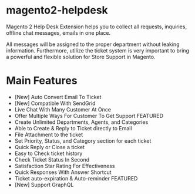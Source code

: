 # magento2-helpdesk
Magento 2 Help Desk Extension helps you to collect all requests, inquiries, offline chat messages, emails in one place.

All messages will be assigned to the proper department without leaking information. Furthermore, utilize the ticket system is very important to bring a powerful and flexible solution for Store Support in Magento.

# Main Features
- [New] Auto Convert Email To Ticket
- [New] Compatible With SendGrid
- Live Chat With Many Customer At Once
- Offer Multiple Ways For Customer To Get Support FEATURED
- Create Unlimited Departments, Agents, and Categories
- Able to Create & Reply to Ticket directly to Email
- File Attachment to the ticket
- Set Priority, Status, and Category section for each ticket
- Quick Reply or Close a ticket
- Easy to Check ticket history
- Check Ticket Status In Second
- Satisfaction Star Rating For Effectiveness
- Quick Responses With Answer Shortcut
- Ticket auto-expiration & Auto-reminder FEATURED
- [New] Support GraphQL
